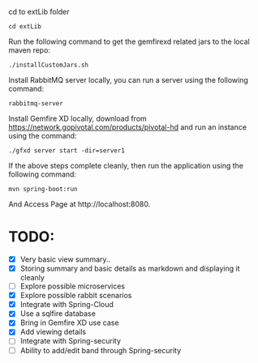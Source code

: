 cd to extLib folder

    cd extLib

Run the following command to get the gemfirexd related jars to the local maven repo:

    ./installCustomJars.sh


Install RabbitMQ server locally, you can run a server using the following command:

    rabbitmq-server


Install Gemfire XD locally, download from https://network.gopivotal.com/products/pivotal-hd and run an instance using the command:

    ./gfxd server start -dir=server1


If the above steps complete cleanly, then run the application using the following command:

    mvn spring-boot:run


And Access Page at http://localhost:8080.


TODO:
=====
- [X] Very basic view summary..
- [X] Storing summary and basic details as markdown and displaying it cleanly
- [ ] Explore possible microservices
- [X] Explore possible rabbit scenarios
- [X] Integrate with Spring-Cloud
- [X] Use a sqlfire database
- [X] Bring in Gemfire XD use case
- [X] Add viewing details
- [ ] Integrate with Spring-security
- [ ] Ability to add/edit band through Spring-security
